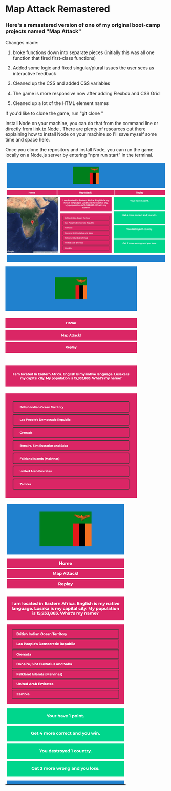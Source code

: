 # Map Attack Remastered

### Here's a remastered version of one of my original boot-camp projects named "Map Attack"

Changes made:

1. broke functions down into separate pieces (initially this was all one function that fired first-class functions)

2. Added some logic and fixed singular/plural issues the user sees as interactive feedback

3. Cleaned up the CSS and added CSS variables

4. The game is more responsive now after adding Flexbox and CSS Grid

5. Cleaned up a lot of the HTML element names

If you'd like to clone the game, run "git clone "

Install Node on your machine, you can do that from the command line or directly from [link to Node](https://nodejs.org/en/download/) . There are plenty of resources out there explaining how to install Node on your machine so I'll save myself some time and space here.

Once you clone the repository and install Node, you can run the game locally on a Node.js server by entering "npm run start" in the terminal.

![Game Image](./images/gamescreen.png)
![Mobile Image](./images/mobile.png)
![Tablet Image](./images/tablet.png)
